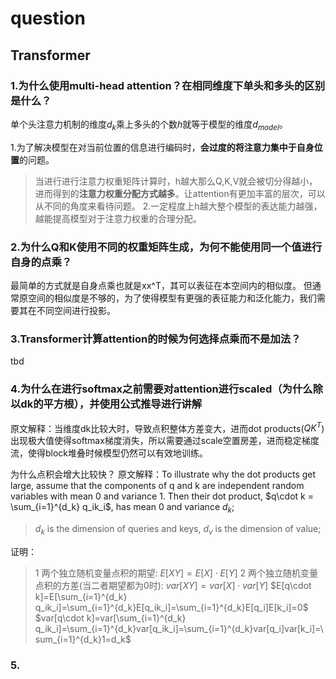 # question

## Transformer

### 1.为什么使用multi-head attention？在相同维度下单头和多头的区别是什么？

单个头注意力机制的维度$d_k$乘上多头的个数$h$就等于模型的维度$d_{model}$。

1.为了解决模型在对当前位置的信息进行编码时，**会过度的将注意力集中于自身位置**的问题。
> 当进行进行注意力权重矩阵计算时，h越大那么Q,K,V就会被切分得越小，进而得到的**注意力权重分配方式越多**。让attention有更加丰富的层次，可以从不同的角度来看待问题。
2.一定程度上h越大整个模型的表达能力越强，越能提高模型对于注意力权重的合理分配。

### 2.为什么Q和K使用不同的权重矩阵生成，为何不能使用同一个值进行自身的点乘？

最简单的方式就是自身点乘也就是xx^T，其可以表征在本空间内的相似度。
但通常原空间的相似度是不够的，为了使得模型有更强的表征能力和泛化能力，我们需要其在不同空间进行投影。

### 3.Transformer计算attention的时候为何选择点乘而不是加法？

tbd

### 4.为什么在进行softmax之前需要对attention进行scaled（为什么除以dk的平方根），并使用公式推导进行讲解

原文解释：当维度dk比较大时，导致点积整体方差变大，进而dot products($QK^T$)出现极大值使得softmax梯度消失，所以需要通过scale空置房差，进而稳定梯度流，使得block堆叠时候模型仍然可以有效地训练。

为什么点积会增大比较快？
原文解释：To illustrate why the dot products get large, assume that the components of q and k are independent random variables with mean 0 and variance 1. Then their dot product, $q\cdot k = \sum_{i=1}^{d_k} q_ik_i$, has mean 0 and variance $d_k$;

> $d_k$ is the dimension of queries and keys, $d_v$ is the dimension of value;

证明：
> 1 两个独立随机变量点积的期望: $E[XY]=E[X] \cdot E[Y]$
> 2 两个独立随机变量点积的方差(当二者期望都为0时): $var[XY]=var[X]\cdot var[Y]$
> $E[q\cdot k]=E[\sum_{i=1}^{d_k} q_ik_i]=\sum_{i=1}^{d_k}E[q_ik_i]=\sum_{i=1}^{d_k}E[q_i]E[k_i]=0$
> $var[q\cdot k]=var[\sum_{i=1}^{d_k} q_ik_i]=\sum_{i=1}^{d_k}var[q_ik_i]=\sum_{i=1}^{d_k}var[q_i]var[k_i]=\sum_{i=1}^{d_k}1=d_k$

### 5.